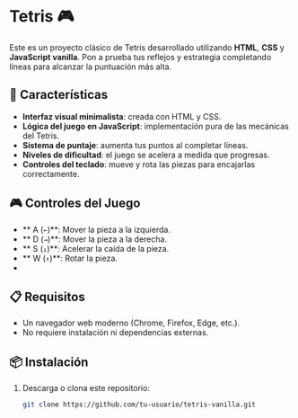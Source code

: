 # Tetris 🎮

Este es un proyecto clásico de Tetris desarrollado utilizando **HTML**, **CSS** y **JavaScript vanilla**. Pon a prueba tus reflejos y estrategia completando líneas para alcanzar la puntuación más alta.

## 🚀 Características

- **Interfaz visual minimalista**: creada con HTML y CSS.
- **Lógica del juego en JavaScript**: implementación pura de las mecánicas del Tetris.
- **Sistema de puntaje**: aumenta tus puntos al completar líneas.
- **Niveles de dificultad**: el juego se acelera a medida que progresas.
- **Controles del teclado**: mueve y rota las piezas para encajarlas correctamente.

## 🎮 Controles del Juego

- ** A (`←`)**: Mover la pieza a la izquierda.
- ** D (`→`)**: Mover la pieza a la derecha.
- ** S (`↓`)**: Acelerar la caída de la pieza.
- ** W (`↑`)**: Rotar la pieza.
- 
## 📋 Requisitos

- Un navegador web moderno (Chrome, Firefox, Edge, etc.).
- No requiere instalación ni dependencias externas.

## 📦 Instalación

1. Descarga o clona este repositorio:
   ```bash
   git clone https://github.com/tu-usuario/tetris-vanilla.git
